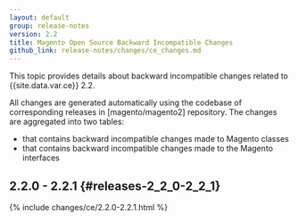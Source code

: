 ```yaml
---
layout: default
group: release-notes
version: 2.2
title: Magento Open Source Backward Incompatible Changes
github_link: release-notes/changes/ce_changes.md
---
```


This topic provides details about backward incompatible changes related to {{site.data.var.ce}} 2.2.

All changes are generated automatically using the codebase of corresponding releases in [magento/magento2] repository.
The changes are aggregated into two tables:

- that contains backward incompatible changes made to Magento classes
- that contains backward incompatible changes made to the Magento interfaces

## 2.2.0 - 2.2.1 {#releases-2_2_0-2_2_1}

{% include changes/ce/2.2.0-2.2.1.html %}
